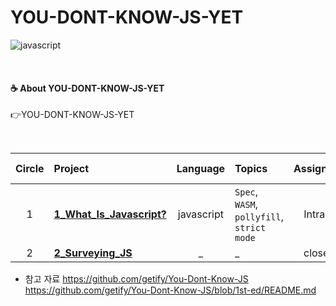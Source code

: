 # YOU-DONT-KNOW-JS-YET
![javascript](https://img.shields.io/badge/Docker-ft_server-blue?logo=javascript)

<br>

#### ☕ About YOU-DONT-KNOW-JS-YET
👉YOU-DONT-KNOW-JS-YET

<br>

| Circle | Project | Language | Topics | Assignees | Date of Completion | 
|:---:|:---|:---:|:---|:---:|:---:|
| 1 | [__1_What_Is_Javascript?__](./1_What_Is_Javascript?) | javascript | `Spec`, `WASM`, `pollyfill`, `strict mode` | IntraID | 2020. 10. 29. |
| 2 | [__2_Surveying_JS__](./2_Surveying_JS) | _ | _ | closed |


- 참고 자료
https://github.com/getify/You-Dont-Know-JS  
https://github.com/getify/You-Dont-Know-JS/blob/1st-ed/README.md  
